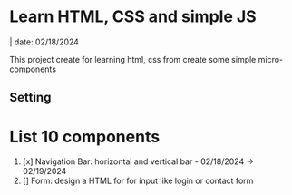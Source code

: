 # Learn HTML, CSS and simple JS

| date: 02/18/2024

This project create for learning html, css from create some simple micro-components

## Setting

# List 10 components

1. [x] Navigation Bar: horizontal and vertical bar - 02/18/2024 -> 02/19/2024
2. [] Form: design a HTML for for input like login or contact form
